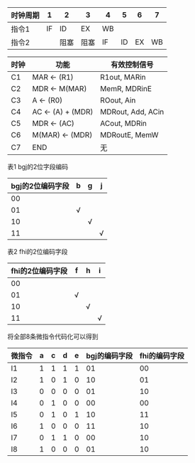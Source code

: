 | 时钟周期 | 1    | 2    | 3    | 4    | 5    | 6    | 7    |
| -------- | ---- | ---- | ---- | ---- | ---- | ---- | ---- |
| 指令1    | IF   | ID   | EX   | WB   |      |      |      |
| 指令2    |      | 阻塞 | 阻塞 | IF   | ID   | EX   | WB   |



| 时钟 | 功能              | 有效控制信号      |
| ---- | ----------------- | ----------------- |
| C1   | MAR <- (R1)       | R1out, MARin      |
| C2   | MDR <- M(MAR)     | MemR, MDRinE      |
| C3   | A <- (R0)         | ROout, Ain        |
| C4   | AC <- (A) + (MDR) | MDRout, Add, ACin |
| C5   | MDR <- (AC)       | ACout, MDRin      |
| C6   | M(MAR) <- (MDR)   | MDRoutE, MemW     |
| C7   | END               | 无                |

表1 bgj的2位字段编码

| bgj的2位编码字段 | b    | g    | j    |
| ---------------- | ---- | ---- | ---- |
| 00               |      |      |      |
| 01               | √    |      |      |
| 10               |      | √    |      |
| 11               |      |      | √    |



表2 fhi的2位编码字段

| fhi的2位编码字段 | f    | h    | i    |
| ---------------- | ---- | ---- | ---- |
| 00               |      |      |      |
| 01               | √    |      |      |
| 10               |      | √    |      |
| 11               |      |      | √    |

将全部8条微指令代码化可以得到

| 微指令 | a    | c    | d    | e    | bgj的编码字段 | fhi的编码字段 |
| ------ | ---- | ---- | ---- | ---- | ------------- | ------------- |
| I1     | 1    | 1    | 1    | 1    | 01            | 00            |
| I2     | 1    | 0    | 1    | 0    | 10            | 01            |
| I3     | 0    | 0    | 0    | 0    | 01            | 10            |
| I4     | 0    | 1    | 0    | 0    | 00            | 00            |
| I5     | 0    | 1    | 0    | 1    | 10            | 11            |
| I6     | 1    | 0    | 0    | 0    | 11            | 10            |
| I7     | 0    | 1    | 1    | 0    | 00            | 10            |
| I8     | 1    | 0    | 0    | 0    | 01            | 10            |